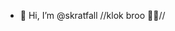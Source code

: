 - 👋 Hi, I’m @skratfall
//klok broo 🤙🤙//
<!---
skratfall/skratfall is a ✨ special ✨ repository because its `README.md` (this file) appears on your GitHub profile.
You can click the Preview link to take a look at your changes.
--->
